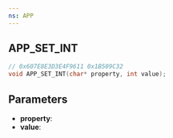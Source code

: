 ```yaml
---
ns: APP
---
```

## APP_SET_INT

```c
// 0x607E8E3D3E4F9611 0x1B509C32
void APP_SET_INT(char* property, int value);
```


## Parameters
* **property**: 
* **value**: 

